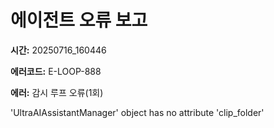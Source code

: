 # 에이전트 오류 보고

**시간:** 20250716_160446

**에러코드:** E-LOOP-888

**에러:** 감시 루프 오류(1회)

'UltraAIAssistantManager' object has no attribute 'clip_folder'
